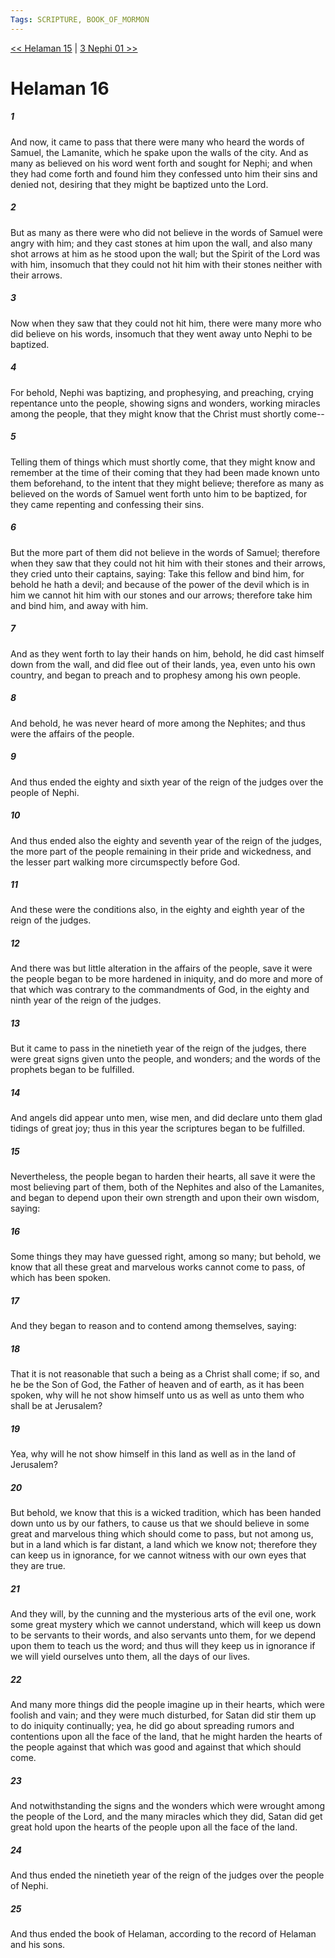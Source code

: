 ```yaml
---
Tags: SCRIPTURE, BOOK_OF_MORMON
---
```


[<< Helaman 15](BOOK_OF_MORMON/10_Helaman/Helaman_15.md) | [3 Nephi 01 >>](BOOK_OF_MORMON/11_3_Nephi/3_Nephi_01.md)

# Helaman 16

##### 1
 And now, it came to pass that there were many who heard the words of Samuel, the Lamanite, which he spake upon the walls of the city. And as many as believed on his word went forth and sought for Nephi; and when they had come forth and found him they confessed unto him their sins and denied not, desiring that they might be baptized unto the Lord.
##### 2
 But as many as there were who did not believe in the words of Samuel were angry with him; and they cast stones at him upon the wall, and also many shot arrows at him as he stood upon the wall; but the Spirit of the Lord was with him, insomuch that they could not hit him with their stones neither with their arrows.
##### 3
 Now when they saw that they could not hit him, there were many more who did believe on his words, insomuch that they went away unto Nephi to be baptized.
##### 4
 For behold, Nephi was baptizing, and prophesying, and preaching, crying repentance unto the people, showing signs and wonders, working miracles among the people, that they might know that the Christ must shortly come--
##### 5
 Telling them of things which must shortly come, that they might know and remember at the time of their coming that they had been made known unto them beforehand, to the intent that they might believe; therefore as many as believed on the words of Samuel went forth unto him to be baptized, for they came repenting and confessing their sins.
##### 6
 But the more part of them did not believe in the words of Samuel; therefore when they saw that they could not hit him with their stones and their arrows, they cried unto their captains, saying: Take this fellow and bind him, for behold he hath a devil; and because of the power of the devil which is in him we cannot hit him with our stones and our arrows; therefore take him and bind him, and away with him.
##### 7
 And as they went forth to lay their hands on him, behold, he did cast himself down from the wall, and did flee out of their lands, yea, even unto his own country, and began to preach and to prophesy among his own people.
##### 8
 And behold, he was never heard of more among the Nephites; and thus were the affairs of the people.
##### 9
 And thus ended the eighty and sixth year of the reign of the judges over the people of Nephi.
##### 10
 And thus ended also the eighty and seventh year of the reign of the judges, the more part of the people remaining in their pride and wickedness, and the lesser part walking more circumspectly before God.
##### 11
 And these were the conditions also, in the eighty and eighth year of the reign of the judges.
##### 12
 And there was but little alteration in the affairs of the people, save it were the people began to be more hardened in iniquity, and do more and more of that which was contrary to the commandments of God, in the eighty and ninth year of the reign of the judges.
##### 13
 But it came to pass in the ninetieth year of the reign of the judges, there were great signs given unto the people, and wonders; and the words of the prophets began to be fulfilled.
##### 14
 And angels did appear unto men, wise men, and did declare unto them glad tidings of great joy; thus in this year the scriptures began to be fulfilled.
##### 15
 Nevertheless, the people began to harden their hearts, all save it were the most believing part of them, both of the Nephites and also of the Lamanites, and began to depend upon their own strength and upon their own wisdom, saying:
##### 16
 Some things they may have guessed right, among so many; but behold, we know that all these great and marvelous works cannot come to pass, of which has been spoken.
##### 17
 And they began to reason and to contend among themselves, saying:
##### 18
 That it is not reasonable that such a being as a Christ shall come; if so, and he be the Son of God, the Father of heaven and of earth, as it has been spoken, why will he not show himself unto us as well as unto them who shall be at Jerusalem?
##### 19
 Yea, why will he not show himself in this land as well as in the land of Jerusalem?
##### 20
 But behold, we know that this is a wicked tradition, which has been handed down unto us by our fathers, to cause us that we should believe in some great and marvelous thing which should come to pass, but not among us, but in a land which is far distant, a land which we know not; therefore they can keep us in ignorance, for we cannot witness with our own eyes that they are true.
##### 21
 And they will, by the cunning and the mysterious arts of the evil one, work some great mystery which we cannot understand, which will keep us down to be servants to their words, and also servants unto them, for we depend upon them to teach us the word; and thus will they keep us in ignorance if we will yield ourselves unto them, all the days of our lives.
##### 22
 And many more things did the people imagine up in their hearts, which were foolish and vain; and they were much disturbed, for Satan did stir them up to do iniquity continually; yea, he did go about spreading rumors and contentions upon all the face of the land, that he might harden the hearts of the people against that which was good and against that which should come.
##### 23
 And notwithstanding the signs and the wonders which were wrought among the people of the Lord, and the many miracles which they did, Satan did get great hold upon the hearts of the people upon all the face of the land.
##### 24
 And thus ended the ninetieth year of the reign of the judges over the people of Nephi.
##### 25
 And thus ended the book of Helaman, according to the record of Helaman and his sons.
